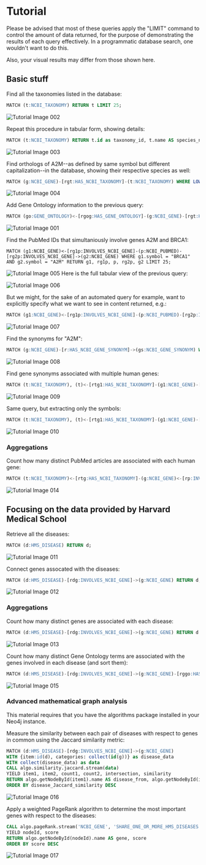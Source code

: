 # Tutorial

Please be advised that most of these queries apply the "LIMIT" command to control the amount of data returned, for the purpose of demonstrating the results of each query effectively. In a programmatic database search, one wouldn't want to do this.

Also, your visual results may differ from those shown here.

## Basic stuff

Find all the taxonomies listed in the database:
```sql
MATCH (t:NCBI_TAXONOMY) RETURN t LIMIT 25;
```

![Tutorial Image 002](images/tutorial_image_002.png)

Repeat this procedure in tabular form, showing details:
```sql
MATCH (t:NCBI_TAXONOMY) RETURN t.id as taxonomy_id, t.name AS species_name LIMIT 25;
```

![Tutorial Image 003](images/tutorial_image_003.png)

Find orthologs of A2M--as defined by same symbol but different capitalization--in the database, showing their respective species as well:
```sql
MATCH (g:NCBI_GENE)-[rgt:HAS_NCBI_TAXONOMY]-(t:NCBI_TAXONOMY) WHERE LOWER(g.symbol) = "a2m" RETURN g, rgt, t LIMIT 25;
```

![Tutorial Image 004](images/tutorial_image_004.png)

Add Gene Ontology information to the previous query:
```sql
MATCH (go:GENE_ONTOLOGY)<-[rgog:HAS_GENE_ONTOLOGY]-(g:NCBI_GENE)-[rgt:HAS_NCBI_TAXONOMY]-(t:NCBI_TAXONOMY) WHERE LOWER(g.symbol) = "a2m" RETURN go, rgog, g, rgt, t LIMIT 50;
```

![Tutorial Image 001](images/tutorial_image_001.png)

Find the PubMed IDs that simultaniously involve genes A2M and BRCA1:
```
MATCH (g1:NCBI_GENE)<-[rg1p:INVOLVES_NCBI_GENE]-(p:NCBI_PUBMED)-[rg2p:INVOLVES_NCBI_GENE]->(g2:NCBI_GENE) WHERE g1.symbol = "BRCA1" AND g2.symbol = "A2M" RETURN g1, rg1p, p, rg2p, g2 LIMIT 25;
```

![Tutorial Image 005](images/tutorial_image_005.png)
Here is the full tabular view of the previous query:

![Tutorial Image 006](images/tutorial_image_006.png)

But we might, for the sake of an automated query for example, want to explicitly specify what we want to see in content returned, e.g.:
```sql
MATCH (g1:NCBI_GENE)<-[rg1p:INVOLVES_NCBI_GENE]-(p:NCBI_PUBMED)-[rg2p:INVOLVES_NCBI_GENE]->(g2:NCBI_GENE) WHERE g1.symbol = "BRCA1" AND g2.symbol = "A2M" RETURN g1.id AS gene_1_NCBI_ID, g1.symbol AS gene_1_symbol, g2.id AS gene_2_NCBI_ID, g2.symbol AS gene_2_symbol, p.id AS pubmed_ID;
```

![Tutorial Image 007](images/tutorial_image_007.png)

Find the synonyms for "A2M":
```sql
MATCH (g:NCBI_GENE)-[r:HAS_NCBI_GENE_SYNONYM]->(gs:NCBI_GENE_SYNONYM) WHERE g.symbol = "A2M" RETURN g, r, gs;
```

![Tutorial Image 008](images/tutorial_image_008.png)

Find gene synonyms associated with multiple human genes:
```sql
MATCH (t:NCBI_TAXONOMY), (t)<-[rtg1:HAS_NCBI_TAXONOMY]-(g1:NCBI_GENE)-[rg1gs:HAS_NCBI_GENE_SYNONYM]->(gs:NCBI_GENE_SYNONYM)<-[rg2gs:HAS_NCBI_GENE_SYNONYM]-(g2:NCBI_GENE)-[rtg2:HAS_NCBI_TAXONOMY]->(t) WHERE t.id = 9606 AND g1.id <> g2.id RETURN g1, rg1gs, gs, rg2gs, g2 LIMIT 25;
```

![Tutorial Image 009](images/tutorial_image_009.png)

Same query, but extracting only the symbols:
```sql
MATCH (t:NCBI_TAXONOMY), (t)<-[rtg1:HAS_NCBI_TAXONOMY]-(g1:NCBI_GENE)-[rg1gs:HAS_NCBI_GENE_SYNONYM]->(gs:NCBI_GENE_SYNONYM)<-[rg2gs:HAS_NCBI_GENE_SYNONYM]-(g2:NCBI_GENE)-[rtg2:HAS_NCBI_TAXONOMY]->(t) WHERE t.id = 9606 AND g1.id <> g2.id RETURN gs.symbol AS SYNONYM, g1.symbol AS gene_1_symbol, g2.symbol AS gene_2_symbol LIMIT 25;
```

![Tutorial Image 010](images/tutorial_image_010.png)

### Aggregations

Count how many distinct PubMed articles are associated with each human gene:
```sql
MATCH (t:NCBI_TAXONOMY)<-[rtg:HAS_NCBI_TAXONOMY]-(g:NCBI_GENE)<-[rp:INVOLVES_NCBI_GENE]-(p:NCBI_PUBMED) WHERE t.id = 9606 RETURN g.symbol AS gene, COUNT(p) AS pubmed_count;
```

![Tutorial Image 014](images/tutorial_image_014.png)

## Focusing on the data provided by Harvard Medical School

Retrieve all the diseases:
```sql
MATCH (d:HMS_DISEASE) RETURN d;
```

![Tutorial Image 011](images/tutorial_image_011.png)

Connect genes assocated with the diseases:
```sql
MATCH (d:HMS_DISEASE)-[rdg:INVOLVES_NCBI_GENE]->(g:NCBI_GENE) RETURN d, rdg, g LIMIT 25;
```

![Tutorial Image 012](images/tutorial_image_012.png)

### Aggregations

Count how many distinct genes are associated with each disease:
```sql
MATCH (d:HMS_DISEASE)-[rdg:INVOLVES_NCBI_GENE]->(g:NCBI_GENE) RETURN d.name AS disease, COUNT(g) AS genes_per_disease;
```

![Tutorial Image 013](images/tutorial_image_013.png)

Count how many distinct Gene Ontology terms are associated with the genes involved in each disease (and sort them):
```sql
MATCH (d:HMS_DISEASE)-[rdg:INVOLVES_NCBI_GENE]->(g:NCBI_GENE)-[rggo:HAS_GENE_ONTOLOGY]->(go:GENE_ONTOLOGY) RETURN d.name AS disease, COUNT(go) AS number_of_gene_ontology_terms ORDER BY number_of_gene_ontology_terms DESC;
```

![Tutorial Image 015](images/tutorial_image_015.png)

### Advanced mathematical graph analysis

This material requires that you have the algorithms package installed in your Neo4j instance.

Measure the similarity between each pair of diseases with respect to genes in common using the Jaccard similarity metric:
```sql
MATCH (d:HMS_DISEASE)-[rdg:INVOLVES_NCBI_GENE]->(g:NCBI_GENE)
WITH {item:id(d), categories: collect(id(g))} as disease_data
WITH collect(disease_data) as data
CALL algo.similarity.jaccard.stream(data)
YIELD item1, item2, count1, count2, intersection, similarity
RETURN algo.getNodeById(item1).name AS disease_from, algo.getNodeById(item2).name AS disease_to, intersection, similarity AS disease_Jaccard_similarity
ORDER BY disease_Jaccard_similarity DESC
```

![Tutorial Image 016](images/tutorial_image_016.png)

Apply a weighted PageRank algorithm to determine the most important genes with respect to the diseases:
```sql
CALL algo.pageRank.stream('NCBI_GENE', 'SHARE_ONE_OR_MORE_HMS_DISEASES', {iterations:20, dampingFactor:0.85, weightProperty: "disease_count"})
YIELD nodeId, score
RETURN algo.getNodeById(nodeId).name AS gene, score
ORDER BY score DESC
```

![Tutorial Image 017](images/tutorial_image_017.png)
